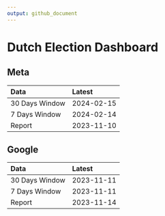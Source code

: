 ```yaml
---
output: github_document
---
```


# Dutch Election Dashboard



## Meta


|Data           |Latest     |
|:--------------|:----------|
|30 Days Window |2024-02-15 |
|7 Days Window  |2024-02-14 |
|Report         |2023-11-10 |

## Google


|Data           |Latest     |
|:--------------|:----------|
|30 Days Window |2023-11-11 |
|7 Days Window  |2023-11-11 |
|Report         |2023-11-14 |
